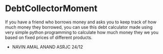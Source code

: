 # DebtCollectorMoment
If you have a friend who borrows money and asks you to keep track of how much money they borrowed, you can use this debt calculator made using very simple python programming to calculate how much money they we you based on fixed prices of different products.

- NAVIN AMAL ANAND
  ASRJC 24/12
